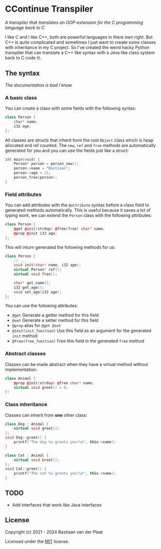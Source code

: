 # CContinue Transpiler
*A transpiler that translates an OOP-extension for the C programming language back to C*

I like C and I like C++, both are powerful languages in there own right. But C++ is quite complicated and sometimes I just want to create some classes with inheritance in my C project. So I've created the weird hacky Python transpiler that can translate a C++ like syntax with a Java like class system back to C code 🤓.

## The syntax
*The documentation is bad I know*

### A basic class
You can create a class with some fields with the following syntax:
```cpp
class Person {
    char* name;
    i32 age;
};
```

All classes are structs that inherit from the root `Object` class which is heap allocated and ref counted. The `new`, `ref` and `free` methods are automatically generated for you and you can use the fields just like a struct:
```cpp
int main(void) {
    Person* person = person_new();
    person->name = "Bastiaan";
    person->age = 21;
    person_free(person);
}
```

### Field attributes
You can add attributes with the `@attribute` syntax before a class field to generated methods automatically. This is useful because it saves a lot of typing work, we can extend the `Person` class with the following attributes:
```cpp
class Person {
    @get @init(strdup) @free(free) char* name;
    @prop @init i32 age;
};
```

This will inturn generated the following methods for us:
```cpp
class Person {
    // ...
    void init(char* name, i32 age);
    virtual Person* ref();
    virtual void free();

    char* get_name();
    i32 get_age();
    void set_age(i32 age);
};
```

You can use the following attributes:
- `@get` Generate a getter method for this field
- `@set` Generate a setter method for this field
- `@prop` alias for `@get @set`
- `@init(init_function)` Use this field as an argument for the generated `init` method
- `@free(free_function)` Free this field in the generated `free` method

### Abstract classes
Classes can be made abstract when they have a virtual method without implementation:
```cpp
class Animal {
    @prop @init(strdup) @free char* name;
    virtual void greet() = 0;
};
```

### Class inheritance
Classes can inherit from **one** other class:
```cpp
class Dog : Animal {
    virtual void greet();
};
void Dog::greet() {
    printf("The dog %s greets you!\n", this->name);
}

class Cat : Animal {
    virtual void Greet();
};
void Cat::greet() {
    printf("The cat %s greets you!\n", this->name);
}
```

## TODO
- Add interfaces that work like Java interfaces

## License
Copyright (c) 2021 - 2024 Bastiaan van der Plaat

Licensed under the [MIT](LICENSE) license.
